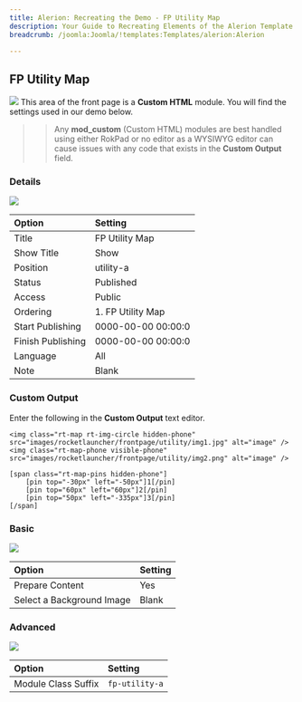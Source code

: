 ```yaml
---
title: Alerion: Recreating the Demo - FP Utility Map
description: Your Guide to Recreating Elements of the Alerion Template for Joomla
breadcrumb: /joomla:Joomla/!templates:Templates/alerion:Alerion

---
```


FP Utility Map
-----
![][demo]
This area of the front page is a **Custom HTML** module. You will find the settings used in our demo below.

>> Any **mod_custom** (Custom HTML) modules are best handled using either RokPad or no editor as a WYSIWYG editor can cause issues with any code that exists in the **Custom Output** field.

### Details
![][demo2]

| Option            | Setting            |  
| :---------------- | :----------------- |  
| Title             | FP Utility Map     |  
| Show Title        | Show               |  
| Position          | utility-a          |  
| Status            | Published          |  
| Access            | Public             |  
| Ordering          | 1. FP Utility Map  |  
| Start Publishing  | 0000-00-00 00:00:0 |  
| Finish Publishing | 0000-00-00 00:00:0 |  
| Language          | All                |  
| Note              | Blank              |

### Custom Output
Enter the following in the **Custom Output** text editor.

~~~
<img class="rt-map rt-img-circle hidden-phone" src="images/rocketlauncher/frontpage/utility/img1.jpg" alt="image" />
<img class="rt-map-phone visible-phone" src="images/rocketlauncher/frontpage/utility/img2.png" alt="image" />

[span class="rt-map-pins hidden-phone"]
    [pin top="-30px" left="-50px"]1[/pin]
	[pin top="60px" left="60px"]2[/pin]
	[pin top="50px" left="-335px"]3[/pin]
[/span]
~~~

### Basic
![][demo3]

| Option                    | Setting |  
| :------------------------ | :------ |  
| Prepare Content           | Yes     |  
| Select a Background Image | Blank   |

### Advanced
![][demo4]

| Option              | Setting                   |  
| :------------------ | :------------------------ |  
| Module Class Suffix | `fp-utility-a` |

[demo]: assets/demo_5.jpeg
[demo2]: assets/utility_1.jpeg
[demo3]: assets/utility_2.jpeg
[demo4]: assets/utility_3.jpeg